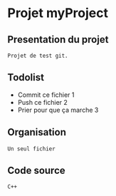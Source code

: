 # Projet myProject




## Presentation du projet

	Projet de test git.

## Todolist

* Commit ce fichier 1
* Push ce fichier 2
* Prier pour que ça marche 3

## Organisation

	Un seul fichier

## Code source

	C++


